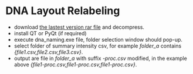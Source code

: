 # DNA Layout Relabeling

- download [the lastest version rar file](https://github.com/aiporre/dna_naming/blob/master/release/v1/dna_naming_v1.rar) and decompress.
- install QT or PyQt (if required)
- execute dna_naming.exe file, folder selection window should pop-up.
- select folder of summary intensity csv, for example *folder_a* contains *{file1.csv,file2.csv,file3.csv}*.
- output are file in *folder_a* with suffix *-proc.csv* modified, in the example above *{file1-proc.csv,file1-proc.csv,file1-proc.csv}*.

